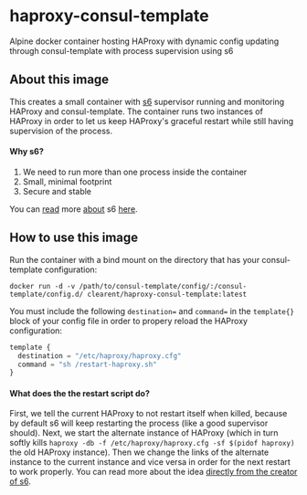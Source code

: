 # haproxy-consul-template
Alpine docker container hosting HAProxy with dynamic config updating through consul-template with process supervision using s6

## About this image

This creates a small container with [s6] supervisor running and monitoring HAProxy and consul-template. The container runs two instances of HAProxy in order to let us keep HAProxy's graceful restart while still having supervision of the process.

#### Why s6?

1. We need to run more than one process inside the container
2. Small, minimal footprint
3. Secure and stable

You can [read] more [about] s6 [here].

## How to use this image

Run the container with a bind mount on the directory that has your consul-template configuration:
```
docker run -d -v /path/to/consul-template/config/:/consul-template/config.d/ clearent/haproxy-consul-template:latest
```

You must include the following `destination=` and `command=` in the `template{}` block of your config file in order to propery reload the HAProxy configuration:

```javascript
template {
  destination = "/etc/haproxy/haproxy.cfg"
  command = "sh /restart-haproxy.sh"
}
```
#### What does the the restart script do?

First, we tell the current HAProxy to not restart itself when killed, because by default s6 will keep restarting the process (like a good supervisor should). Next, we start the alternate instance of HAProxy (which in turn softly kills `haproxy -db -f /etc/haproxy/haproxy.cfg -sf $(pidof haproxy)` the old HAProxy instance). Then we change the links of the alternate instance to the current instance and vice versa in order for the next restart to work properly. You can read more about the idea [directly from the creator of s6].


[s6]: http://skarnet.org/software/s6/
[read]: https://github.com/just-containers/s6-overlay
[about]: https://blog.tutum.co/2014/12/02/docker-and-s6-my-new-favorite-process-supervisor/
[here]: https://blog.tutum.co/2015/05/20/s6-made-easy-with-the-s6-overlay/
[directly from the creator of s6]: https://www.mail-archive.com/supervision@list.skarnet.org/msg01213.html
